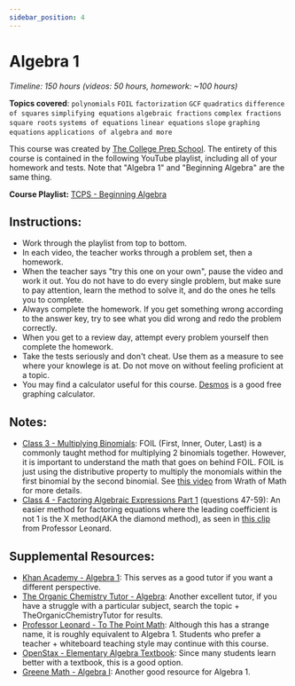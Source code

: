 ```yaml
---
sidebar_position: 4
---
```


# Algebra 1
*Timeline: 150 hours (videos: 50 hours, homework: ~100 hours)*

**Topics covered**:
`polynomials`
`FOIL`
`factorization`
`GCF`
`quadratics`
`difference of squares`
`simplifying equations`
`algebraic fractions`
`complex fractions`
`square roots`
`systems of equations`
`linear equations`
`slope`
`graphing equations`
`applications of algebra`
`and more`

This course was created by [The College Prep School](https://www.youtube.com/@thecollegeprepschool4486). The entirety of this course is contained in the following YouTube playlist, including all of your homework and tests. Note that "Algebra 1" and "Beginning Algebra" are the same thing.

**Course Playlist:** [TCPS - Beginning Algebra](https://www.youtube.com/playlist?list=PLm2VEQtiYjhpXDka_1Q6m0x1rL5GRPMX8)

## Instructions:

- Work through the playlist from top to bottom.
- In each video, the teacher works through a problem set, then a homework.
- When the teacher says "try this one on your own", pause the video and work it out. You do not have to do every single problem, but make sure to pay attention, learn the method to solve it, and do the ones he tells you to complete.
- Always complete the homework. If you get something wrong according to the answer key, try to see what you did wrong and redo the problem correctly.
- When you get to a review day, attempt every problem yourself then complete the homework.
- Take the tests seriously and don't cheat. Use them as a measure to see where your knowlege is at. Do not move on without feeling proficient at a topic.
- You may find a calculator useful for this course. [Desmos](https://www.desmos.com/calculator) is a good free graphing calculator.

## Notes:

- [Class 3 - Multiplying Binomials](https://youtu.be/T9MA2t3dP_w): FOIL (First, Inner, Outer, Last) is a commonly taught method for multiplying 2 binomials together. However, it is important to understand the math that goes on behind FOIL. FOIL is just using the distributive property to multiply the monomials within the first binomial by the second binomial. See [this video](https://youtu.be/PQ2W_0r4t2s) from Wrath of Math for more details.
- [Class 4 - Factoring Algebraic Expressions Part 1](https://youtu.be/YOT7LMiyFDs&t=2410) (questions 47-59): An easier method for factoring equations where the leading coefficient is not 1 is the X method(AKA the diamond method), as seen in [this clip](https://youtu.be/u2CFHYJWS60?t=1590) from Professor Leonard.

## Supplemental Resources:
- [Khan Academy - Algebra 1](https://khanacademy.org/math/algebra): This serves as a good tutor if you want a different perspective.
- [The Organic Chemistry Tutor - Algebra](https://www.youtube.com/playlist?list=PL0o_zxa4K1BUeF2o-MlNpbRiS-oE2Kn6J): Another excellent tutor, if you have a struggle with a particular subject, search the topic + TheOrganicChemistryTutor for results.
- [Professor Leonard - To The Point Math](https://www.youtube.com/playlist?list=PLDesaqWTN6ETc1ZwHWijCBcZ2gOvS2tTN): Although this has a strange name, it is roughly equivalent to Algebra 1. Students who prefer a teacher + whiteboard teaching style may continue with this course.
- [OpenStax - Elementary Algebra Textbook](https://openstax.org/details/books/elementary-algebra-2e): Since many students learn better with a textbook, this is a good option.
- [Greene Math - Algebra I](https://www.greenemath.com/AlgebraI.html): Another good resource for Algebra 1.